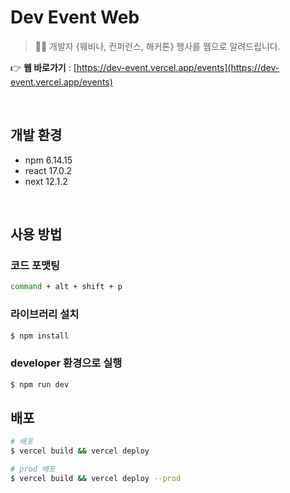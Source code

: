 # Dev Event Web
> 🎉🎈 개발자 {웨비나, 컨퍼런스, 해커톤} 행사를 웹으로 알려드립니다.<br />

👉 <strong>웹 바로가기</strong> : [https://dev-event.vercel.app/events](https://dev-event.vercel.app/events)

<br />

## 개발 환경
- npm 6.14.15
- react 17.0.2
- next 12.1.2

<br />

## 사용 방법
### 코드 포맷팅
```sh
command + alt + shift + p
```

### 라이브러리 설치
```sh
$ npm install
```

### developer 환경으로 실행
```sh
$ npm run dev
```

## 배포 
```sh
# 배포
$ vercel build && vercel deploy

# prod 배포 
$ vercel build && vercel deploy --prod
```

